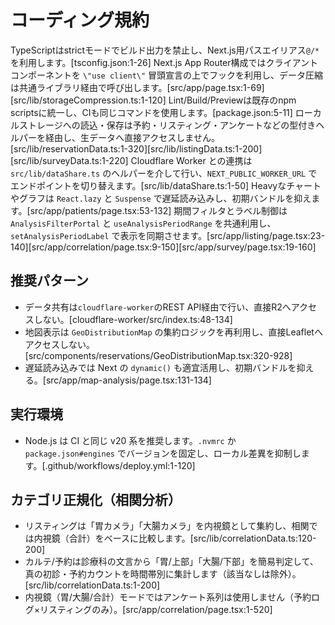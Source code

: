 # コーディング規約
TypeScriptはstrictモードでビルド出力を禁止し、Next.js用パスエイリアス`@/*`を利用します。[tsconfig.json:1-26]
Next.js App Router構成ではクライアントコンポーネントを `\"use client\"` 冒頭宣言の上でフックを利用し、データ圧縮は共通ライブラリ経由で呼び出します。[src/app/page.tsx:1-69][src/lib/storageCompression.ts:1-120]
Lint/Build/Previewは既存のnpm scriptsに統一し、CIも同じコマンドを使用します。[package.json:5-11]
ローカルストレージへの読込・保存は予約・リスティング・アンケートなどの型付きヘルパーを経由し、生データへ直接アクセスしません。[src/lib/reservationData.ts:1-320][src/lib/listingData.ts:1-200][src/lib/surveyData.ts:1-220]
Cloudflare Worker との連携は `src/lib/dataShare.ts` のヘルパーを介して行い、`NEXT_PUBLIC_WORKER_URL` でエンドポイントを切り替えます。[src/lib/dataShare.ts:1-50]
Heavyなチャートやグラフは `React.lazy` と `Suspense` で遅延読み込みし、初期バンドルを抑えます。[src/app/patients/page.tsx:53-132]
期間フィルタとラベル制御は `AnalysisFilterPortal` と `useAnalysisPeriodRange` を共通利用し、`setAnalysisPeriodLabel` で表示を同期させます。[src/app/listing/page.tsx:23-140][src/app/correlation/page.tsx:9-150][src/app/survey/page.tsx:19-160]

## 推奨パターン
- データ共有は`cloudflare-worker`のREST API経由で行い、直接R2へアクセスしない。[cloudflare-worker/src/index.ts:48-134]
- 地図表示は `GeoDistributionMap` の集約ロジックを再利用し、直接Leafletへアクセスしない。[src/components/reservations/GeoDistributionMap.tsx:320-928]
- 遅延読み込みでは Next の `dynamic()` も適宜活用し、初期バンドルを抑える。[src/app/map-analysis/page.tsx:131-134]

## 実行環境
- Node.js は CI と同じ v20 系を推奨します。`.nvmrc` か `package.json#engines` でバージョンを固定し、ローカル差異を抑制します。[.github/workflows/deploy.yml:1-120]

## カテゴリ正規化（相関分析）
- リスティングは「胃カメラ」「大腸カメラ」を内視鏡として集約し、相関では内視鏡（合計）をベースに比較します。[src/lib/correlationData.ts:120-200]
- カルテ/予約は診療科の文言から「胃/上部」「大腸/下部」を簡易判定して、真の初診・予約カウントを時間帯別に集計します（該当なしは除外）。[src/lib/correlationData.ts:1-200]
- 内視鏡（胃/大腸/合計）モードではアンケート系列は使用しません（予約ログ×リスティングのみ）。[src/app/correlation/page.tsx:1-520]
